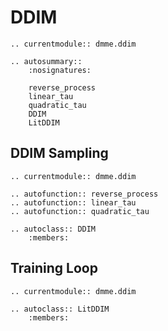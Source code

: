 # DDIM

```{eval-rst}
.. currentmodule:: dmme.ddim

.. autosummary::
    :nosignatures:

    reverse_process
    linear_tau
    quadratic_tau
    DDIM
    LitDDIM
```

## DDIM Sampling

```{eval-rst}
.. currentmodule:: dmme.ddim

.. autofunction:: reverse_process
.. autofunction:: linear_tau
.. autofunction:: quadratic_tau

.. autoclass:: DDIM
    :members:
```

## Training Loop

``` {eval-rst}
.. currentmodule:: dmme.ddim

.. autoclass:: LitDDIM
    :members:
```
